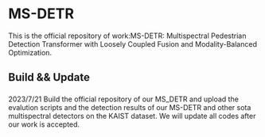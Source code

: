 # MS-DETR
This is the official repository of work:MS-DETR: Multispectral Pedestrian Detection Transformer with Loosely Coupled Fusion and Modality-Balanced Optimization.

## Build && Update
### 
  2023/7/21 Build the official repository of our MS_DETR and upload the evalution scripts and the detection results of our MS-DETR and other sota multispectral detectors on the KAIST dataset. We will update all codes after our work is accepted.
